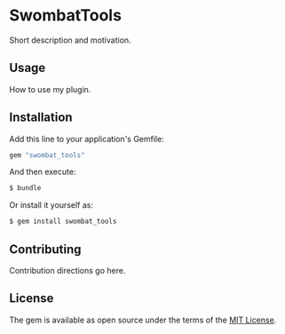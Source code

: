 # SwombatTools
Short description and motivation.

## Usage
How to use my plugin.

## Installation
Add this line to your application's Gemfile:

```ruby
gem "swombat_tools"
```

And then execute:
```bash
$ bundle
```

Or install it yourself as:
```bash
$ gem install swombat_tools
```

## Contributing
Contribution directions go here.

## License
The gem is available as open source under the terms of the [MIT License](https://opensource.org/licenses/MIT).
